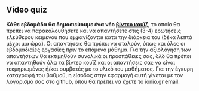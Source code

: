 ## Video quiz

**Κάθε εβδομάδα θα δημοσιεύουμε ένα νέο [βίντεο κουϊζ](http://pibook-video-quiz.epidro.me/sw)**, το οποίο θα πρέπει να παρακολουθήσετε και να απαντήσετε στις (3-4) ερωτήσεις ελεύθερου κειμένου που εμφανίζονται κατά την διάρκεια του (δέκα λεπτά μέχρι μια ώρα). Οι απαντήσεις θα πρέπει να σταλούν, όπως και όλες οι εβδομαδιαίες εργασίες πριν το επόμενο μάθημα. Για την αξιολόγηση των απαντήσεων θα εκτιμηθούν συνολικά οι προσπάθειες σας, δλδ θα πρέπει να απαντηθούν όλα τα βίντεο κουϊζ και οι απαντήσεις σας να είναι τεκμηριωμένες ή/και συμβατές με το υλικό του μαθήματος. Για την έγκυρη καταγραφή του βαθμού, η είσοδος στην εφαρμογή αυτή γίνεται με τον λογαρισμό σας στο github, όπου θα πρέπει να έχετε το ionio.gr email.
